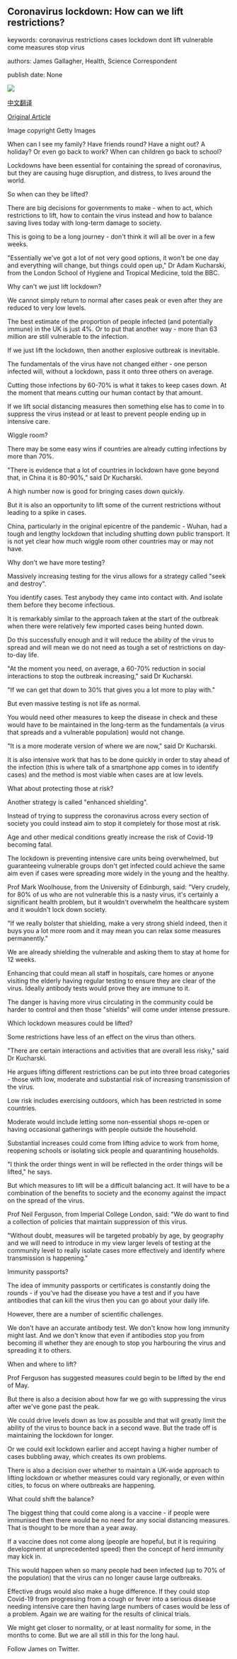 ## Coronavirus lockdown: How can we lift restrictions?

keywords: coronavirus restrictions cases lockdown dont lift vulnerable come measures stop virus

authors: James Gallagher, Health, Science Correspondent

publish date: None

![](https://ichef.bbci.co.uk/news/1024/branded_news/2321/production/_111639980_gettyimages-1217101151-1.jpg)

[中文翻译](Coronavirus%20lockdown%3A%20How%20can%20we%20lift%20restrictions%3F_zh.md)

[Original Article](https://www.bbc.com/news/health-52183295)

Image copyright Getty Images

When can I see my family? Have friends round? Have a night out? A holiday? Or even go back to work? When can children go back to school?

Lockdowns have been essential for containing the spread of coronavirus, but they are causing huge disruption, and distress, to lives around the world.

So when can they be lifted?

There are big decisions for governments to make - when to act, which restrictions to lift, how to contain the virus instead and how to balance saving lives today with long-term damage to society.

This is going to be a long journey - don't think it will all be over in a few weeks.

"Essentially we've got a lot of not very good options, it won't be one day and everything will change, but things could open up," Dr Adam Kucharski, from the London School of Hygiene and Tropical Medicine, told the BBC.

Why can't we just lift lockdown?

We cannot simply return to normal after cases peak or even after they are reduced to very low levels.

The best estimate of the proportion of people infected (and potentially immune) in the UK is just 4%. Or to put that another way - more than 63 million are still vulnerable to the infection.

If we just lift the lockdown, then another explosive outbreak is inevitable.

The fundamentals of the virus have not changed either - one person infected will, without a lockdown, pass it onto three others on average.

Cutting those infections by 60-70% is what it takes to keep cases down. At the moment that means cutting our human contact by that amount.

If we lift social distancing measures then something else has to come in to suppress the virus instead or at least to prevent people ending up in intensive care.

Wiggle room?

There may be some easy wins if countries are already cutting infections by more than 70%.

"There is evidence that a lot of countries in lockdown have gone beyond that, in China it is 80-90%," said Dr Kucharski.

A high number now is good for bringing cases down quickly.

But it is also an opportunity to lift some of the current restrictions without leading to a spike in cases.

China, particularly in the original epicentre of the pandemic - Wuhan, had a tough and lengthy lockdown that including shutting down public transport. It is not yet clear how much wiggle room other countries may or may not have.

Why don't we have more testing?

Massively increasing testing for the virus allows for a strategy called "seek and destroy".

You identify cases. Test anybody they came into contact with. And isolate them before they become infectious.

It is remarkably similar to the approach taken at the start of the outbreak when there were relatively few imported cases being hunted down.

Do this successfully enough and it will reduce the ability of the virus to spread and will mean we do not need as tough a set of restrictions on day-to-day life.

"At the moment you need, on average, a 60-70% reduction in social interactions to stop the outbreak increasing," said Dr Kucharski.

"If we can get that down to 30% that gives you a lot more to play with."

But even massive testing is not life as normal.

You would need other measures to keep the disease in check and these would have to be maintained in the long-term as the fundamentals (a virus that spreads and a vulnerable population) would not change.

"It is a more moderate version of where we are now," said Dr Kucharski.

It is also intensive work that has to be done quickly in order to stay ahead of the infection (this is where talk of a smartphone app comes in to identify cases) and the method is most viable when cases are at low levels.

What about protecting those at risk?

Another strategy is called "enhanced shielding".

Instead of trying to suppress the coronavirus across every section of society you could instead aim to stop it completely for those most at risk.

Age and other medical conditions greatly increase the risk of Covid-19 becoming fatal.

The lockdown is preventing intensive care units being overwhelmed, but guaranteeing vulnerable groups don't get infected could achieve the same aim even if cases were spreading more widely in the young and the healthy.

Prof Mark Woolhouse, from the University of Edinburgh, said: "Very crudely, for 80% of us who are not vulnerable this is a nasty virus, it's certainly a significant health problem, but it wouldn't overwhelm the healthcare system and it wouldn't lock down society.

"If we really bolster that shielding, make a very strong shield indeed, then it buys you a lot more room and it may mean you can relax some measures permanently."

We are already shielding the vulnerable and asking them to stay at home for 12 weeks.

Enhancing that could mean all staff in hospitals, care homes or anyone visiting the elderly having regular testing to ensure they are clear of the virus. Ideally antibody tests would prove they are immune to it.

The danger is having more virus circulating in the community could be harder to control and then those "shields" will come under intense pressure.

Which lockdown measures could be lifted?

Some restrictions have less of an effect on the virus than others.

"There are certain interactions and activities that are overall less risky," said Dr Kucharski.

He argues lifting different restrictions can be put into three broad categories - those with low, moderate and substantial risk of increasing transmission of the virus.

Low risk includes exercising outdoors, which has been restricted in some countries.

Moderate would include letting some non-essential shops re-open or having occasional gatherings with people outside the household.

Substantial increases could come from lifting advice to work from home, reopening schools or isolating sick people and quarantining households.

"I think the order things went in will be reflected in the order things will be lifted," he says.

But which measures to lift will be a difficult balancing act. It will have to be a combination of the benefits to society and the economy against the impact on the spread of the virus.

Prof Neil Ferguson, from Imperial College London, said: "We do want to find a collection of policies that maintain suppression of this virus.

"Without doubt, measures will be targeted probably by age, by geography and we will need to introduce in my view larger levels of testing at the community level to really isolate cases more effectively and identify where transmission is happening."

Immunity passports?

The idea of immunity passports or certificates is constantly doing the rounds - if you've had the disease you have a test and if you have antibodies that can kill the virus then you can go about your daily life.

However, there are a number of scientific challenges.

We don't have an accurate antibody test. We don't know how long immunity might last. And we don't know that even if antibodies stop you from becoming ill whether they are enough to stop you harbouring the virus and spreading it to others.

When and where to lift?

Prof Ferguson has suggested measures could begin to be lifted by the end of May.

But there is also a decision about how far we go with suppressing the virus after we've gone past the peak.

We could drive levels down as low as possible and that will greatly limit the ability of the virus to bounce back in a second wave. But the trade off is maintaining the lockdown for longer.

Or we could exit lockdown earlier and accept having a higher number of cases bubbling away, which creates its own problems.

There is also a decision over whether to maintain a UK-wide approach to lifting lockdown or whether measures could vary regionally, or even within cities, to focus on where outbreaks are happening.

What could shift the balance?

The biggest thing that could come along is a vaccine - if people were immunised then there would be no need for any social distancing measures. That is thought to be more than a year away.

If a vaccine does not come along (people are hopeful, but it is requiring development at unprecedented speed) then the concept of herd immunity may kick in.

This would happen when so many people had been infected (up to 70% of the population) that the virus can no longer cause large outbreaks.

Effective drugs would also make a huge difference. If they could stop Covid-19 from progressing from a cough or fever into a serious disease needing intensive care then having large numbers of cases would be less of a problem. Again we are waiting for the results of clinical trials.

We might get closer to normality, or at least normality for some, in the months to come. But we are all still in this for the long haul.

Follow James on Twitter.
